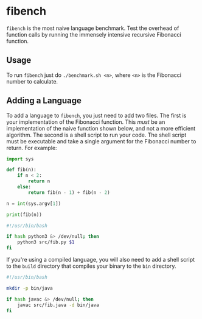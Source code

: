 # fibench

`fibench` is the most naive language benchmark. Test the overhead of function calls by running the immensely intensive recursive Fibonacci function.

## Usage

To run `fibench` just do `./benchmark.sh <n>`, where `<n>` is the Fibonacci number to calculate.

## Adding a Language

To add a language to `fibench`, you just need to add two files. The first is your implementation of the Fibonacci function. This *must* be an implementation of the naive function shown below, and not a more efficient algorithm. The second is a shell script to run your code. The shell script must be executable and take a single argument for the Fibonacci number to return. For example:

```python
import sys

def fib(n):
    if n < 2:
        return n
    else:
        return fib(n - 1) + fib(n - 2)

n = int(sys.argv[1])

print(fib(n))
```

```bash
#!/usr/bin/bash

if hash python3 &> /dev/null; then
    python3 src/fib.py $1
fi
```

If you're using a compiled language, you will also need to add a shell script to the `build` directory that compiles your binary to the `bin` directory.

```bash
#!/usr/bin/bash

mkdir -p bin/java

if hash javac &> /dev/null; then
    javac src/fib.java -d bin/java
fi
```

